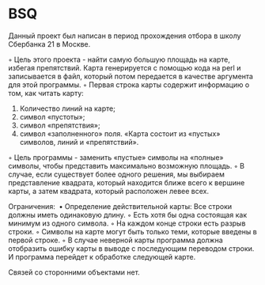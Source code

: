 # BSQ
Данный проект был написан в период прохождения отбора в школу Сбербанка 21 в Москве.

◦ Цель этого проекта - найти самую большую площадь на карте, избегая препятствий.
Карта генерируется с помощью кода на perl и записывается в файл, который потом передается в качестве 
аргумента для этой программы.
◦ Первая строка карты содержит информацию о том, как читать карту: 
1) Количество линий на карте;
2) символ «пустоты»; 
3) символ «препятствия»; 
4) символ «заполненного» поля.
«Карта состоит из «пустых» символов, линий и «препятствий».

◦ Цель программы - заменить «пустые» символы на «полные» символы, чтобы представить максимально возможную площадь.
◦ В случае, если существует более одного решения, мы выбираем представление квадрата, который находится ближе всего
к вершине карты, а затем квадрата, который расположен левее всех.

Ограничения:
 • Определение действительной карты:
Все строки должны иметь одинаковую длину.
◦ Есть хотя бы одна состоящая как минимум из одного символа.
◦ На каждом конце строки есть разрыв строки.
◦ Символы на карте могут быть только теми, которые введены в первой строке.
◦ В случае неверной карты программа должна отобразить ошибку карты в выводе 
с последующим переводом строки. И программа перейдет к обработке следующей карте.

Связей со сторонними объектами нет.

